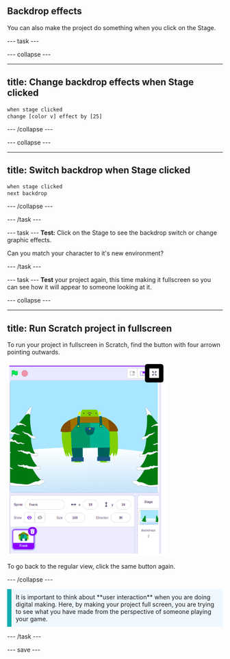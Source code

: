 ## Backdrop effects

You can also make the project do something when you click on the Stage.

--- task ---

--- collapse ---

---
title: Change backdrop effects when Stage clicked
---

```blocks3
when stage clicked
change [color v] effect by [25]
```

--- /collapse ---


--- collapse ---

---
title: Switch backdrop when Stage clicked
---

```blocks3
when stage clicked
next backdrop
```

--- /collapse ---

--- /task ---

--- task ---
**Test:** Click on the Stage to see the backdrop switch or change graphic effects. 

Can you match your character to it's new environment?

--- /task ---

--- task ---
**Test** your project again, this time making it fullscreen so you can see how it will appear to someone looking at it.

--- collapse ---

---
title: Run Scratch project in fullscreen
---

To run your project in fullscreen in Scratch, find the button with four arrown pointing outwards.

![A sprite with fullscreen button highlighted above the sprite towards the right corner](images/fullscreen_frank.png)

To go back to the regular view, click the same button again.

--- /collapse ---

<p style="border-left: solid; border-width:10px; border-color: #0faeb0; background-color: aliceblue; padding: 10px;">
It is important to think about **user interaction** when you are doing digital making. Here, by making your project full screen, you are trying to see what you have made from the perspective of someone playing your game.
</p>

--- /task ---

--- save ---

